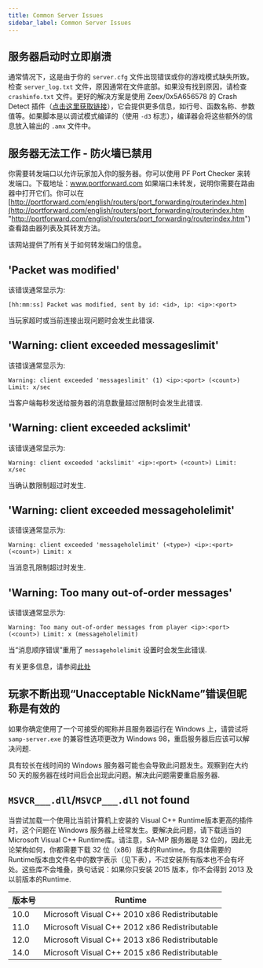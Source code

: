 ```yaml
---
title: Common Server Issues
sidebar_label: Common Server Issues
---
```


## 服务器启动时立即崩溃

通常情况下，这是由于你的 `server.cfg` 文件出现错误或你的游戏模式缺失所致。检查 `server_log.txt` 文件，原因通常在文件底部。如果没有找到原因，请检查 `crashinfo.txt` 文件。更好的解决方案是使用 Zeex/0x5A656578 的 Crash Detect 插件（[点击这里获取链接](https://github.com/Zeex/samp-plugin-crashdetect)），它会提供更多信息，如行号、函数名称、参数值等。如果脚本是以调试模式编译的（使用 `-d3` 标志），编译器会将这些额外的信息放入输出的 `.amx` 文件中。

## 服务器无法工作 - 防火墙已禁用

你需要转发端口以允许玩家加入你的服务器。你可以使用 PF Port Checker 来转发端口。下载地址：www.portforward.com 如果端口未转发，说明你需要在路由器中打开它们。你可以在 [http://portforward.com/english/routers/port_forwarding/routerindex.htm](http://portforward.com/english/routers/port_forwarding/routerindex.htm "http://portforward.com/english/routers/port_forwarding/routerindex.htm") 查看路由器列表及其转发方法。

该网站提供了所有关于如何转发端口的信息。

## 'Packet was modified'

该错误通常显示为:

```
[hh:mm:ss] Packet was modified, sent by id: <id>, ip: <ip>:<port>
```

当玩家超时或当前连接出现问题时会发生此错误.

## 'Warning: client exceeded messageslimit'

该错误通常显示为:

```
Warning: client exceeded 'messageslimit' (1) <ip>:<port> (<count>) Limit: x/sec
```

当客户端每秒发送给服务器的消息数量超过限制时会发生此错误.

## 'Warning: client exceeded ackslimit'

该错误通常显示为:

```
Warning: client exceeded 'ackslimit' <ip>:<port> (<count>) Limit: x/sec
```

当确认数限制超过时发生.

## 'Warning: client exceeded messageholelimit'

该错误通常显示为:

```
Warning: client exceeded 'messageholelimit' (<type>) <ip>:<port> (<count>) Limit: x
```

当消息孔限制超过时发生.

## 'Warning: Too many out-of-order messages'

该错误通常显示为:

```
Warning: Too many out-of-order messages from player <ip>:<port> (<count>) Limit: x (messageholelimit)
```

当“消息顺序错误”重用了 `messageholelimit` 设置时会发生此错误.

有关更多信息，请参阅[此处](ControllingServer#RCON_Commands)

## 玩家不断出现“Unacceptable NickName”错误但昵称是有效的

如果你确定使用了一个可接受的昵称并且服务器运行在 Windows 上，请尝试将 `samp-server.exe` 的兼容性选项更改为 Windows 98，重启服务器后应该可以解决问题.

具有较长在线时间的 Windows 服务器可能也会导致此问题发生。观察到在大约 50 天的服务器在线时间后会出现此问题。解决此问题需要重启服务器.

## `MSVCR___.dll`/`MSVCP___.dll` not found

当尝试加载一个使用比当前计算机上安装的 Visual C++ Runtime版本更高的插件时，这个问题在 Windows 服务器上经常发生。要解决此问题，请下载适当的 Microsoft Visual C++ Runtime库。请注意，SA-MP 服务器是 32 位的，因此无论架构如何，你都需要下载 32 位（x86）版本的Runtime。你具体需要的Runtime版本由文件名中的数字表示（见下表），不过安装所有版本也不会有坏处。这些库不会堆叠，换句话说：如果你只安装 2015 版本，你不会得到 2013 及以前版本的Runtime.

| 版本号 | Runtime                                       |
| ------ | --------------------------------------------- |
| 10.0   | Microsoft Visual C++ 2010 x86 Redistributable |
| 11.0   | Microsoft Visual C++ 2012 x86 Redistributable |
| 12.0   | Microsoft Visual C++ 2013 x86 Redistributable |
| 14.0   | Microsoft Visual C++ 2015 x86 Redistributable |
